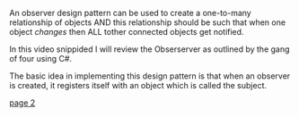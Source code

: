 An observer design pattern can be used to create a one-to-many relationship of objects AND this relationship should be such that when one object *changes* then ALL
tother connected objects get notified.

In this video snippided I will review the Obserserver as outlined by the gang of four using C#.


The basic idea in implementing this design pattern is that when an observer is created, it registers itself with an object which is called the subject.



[page 2](./page02.md)
